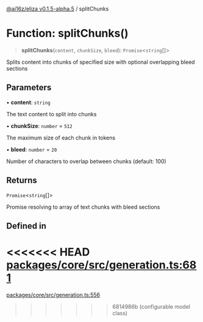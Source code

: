 [@ai16z/eliza v0.1.5-alpha.5](../index.md) / splitChunks

# Function: splitChunks()

> **splitChunks**(`content`, `chunkSize`, `bleed`): `Promise`\<`string`[]\>

Splits content into chunks of specified size with optional overlapping bleed sections

## Parameters

• **content**: `string`

The text content to split into chunks

• **chunkSize**: `number` = `512`

The maximum size of each chunk in tokens

• **bleed**: `number` = `20`

Number of characters to overlap between chunks (default: 100)

## Returns

`Promise`\<`string`[]\>

Promise resolving to array of text chunks with bleed sections

## Defined in

<<<<<<< HEAD
[packages/core/src/generation.ts:681](https://github.com/ai16z/eliza/blob/main/packages/core/src/generation.ts#L681)
=======
[packages/core/src/generation.ts:556](https://github.com/ai16z/eliza/blob/main/packages/core/src/generation.ts#L556)
>>>>>>> 6814986b (configurable model class)
